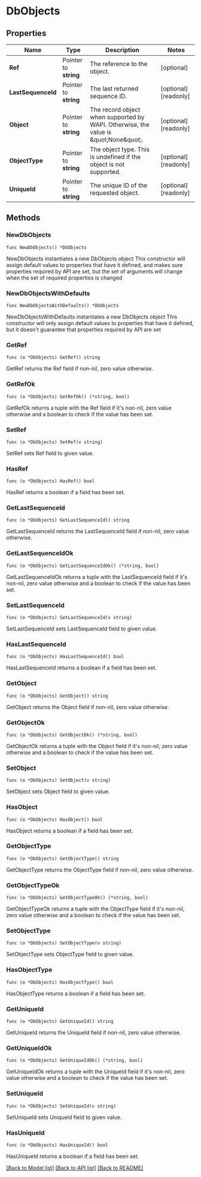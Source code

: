 # DbObjects

## Properties

Name | Type | Description | Notes
------------ | ------------- | ------------- | -------------
**Ref** | Pointer to **string** | The reference to the object. | [optional] 
**LastSequenceId** | Pointer to **string** | The last returned sequence ID. | [optional] [readonly] 
**Object** | Pointer to **string** | The record object when supported by WAPI. Otherwise, the value is \&quot;None\&quot;. | [optional] [readonly] 
**ObjectType** | Pointer to **string** | The object type. This is undefined if the object is not supported. | [optional] [readonly] 
**UniqueId** | Pointer to **string** | The unique ID of the requested object. | [optional] [readonly] 

## Methods

### NewDbObjects

`func NewDbObjects() *DbObjects`

NewDbObjects instantiates a new DbObjects object
This constructor will assign default values to properties that have it defined,
and makes sure properties required by API are set, but the set of arguments
will change when the set of required properties is changed

### NewDbObjectsWithDefaults

`func NewDbObjectsWithDefaults() *DbObjects`

NewDbObjectsWithDefaults instantiates a new DbObjects object
This constructor will only assign default values to properties that have it defined,
but it doesn't guarantee that properties required by API are set

### GetRef

`func (o *DbObjects) GetRef() string`

GetRef returns the Ref field if non-nil, zero value otherwise.

### GetRefOk

`func (o *DbObjects) GetRefOk() (*string, bool)`

GetRefOk returns a tuple with the Ref field if it's non-nil, zero value otherwise
and a boolean to check if the value has been set.

### SetRef

`func (o *DbObjects) SetRef(v string)`

SetRef sets Ref field to given value.

### HasRef

`func (o *DbObjects) HasRef() bool`

HasRef returns a boolean if a field has been set.

### GetLastSequenceId

`func (o *DbObjects) GetLastSequenceId() string`

GetLastSequenceId returns the LastSequenceId field if non-nil, zero value otherwise.

### GetLastSequenceIdOk

`func (o *DbObjects) GetLastSequenceIdOk() (*string, bool)`

GetLastSequenceIdOk returns a tuple with the LastSequenceId field if it's non-nil, zero value otherwise
and a boolean to check if the value has been set.

### SetLastSequenceId

`func (o *DbObjects) SetLastSequenceId(v string)`

SetLastSequenceId sets LastSequenceId field to given value.

### HasLastSequenceId

`func (o *DbObjects) HasLastSequenceId() bool`

HasLastSequenceId returns a boolean if a field has been set.

### GetObject

`func (o *DbObjects) GetObject() string`

GetObject returns the Object field if non-nil, zero value otherwise.

### GetObjectOk

`func (o *DbObjects) GetObjectOk() (*string, bool)`

GetObjectOk returns a tuple with the Object field if it's non-nil, zero value otherwise
and a boolean to check if the value has been set.

### SetObject

`func (o *DbObjects) SetObject(v string)`

SetObject sets Object field to given value.

### HasObject

`func (o *DbObjects) HasObject() bool`

HasObject returns a boolean if a field has been set.

### GetObjectType

`func (o *DbObjects) GetObjectType() string`

GetObjectType returns the ObjectType field if non-nil, zero value otherwise.

### GetObjectTypeOk

`func (o *DbObjects) GetObjectTypeOk() (*string, bool)`

GetObjectTypeOk returns a tuple with the ObjectType field if it's non-nil, zero value otherwise
and a boolean to check if the value has been set.

### SetObjectType

`func (o *DbObjects) SetObjectType(v string)`

SetObjectType sets ObjectType field to given value.

### HasObjectType

`func (o *DbObjects) HasObjectType() bool`

HasObjectType returns a boolean if a field has been set.

### GetUniqueId

`func (o *DbObjects) GetUniqueId() string`

GetUniqueId returns the UniqueId field if non-nil, zero value otherwise.

### GetUniqueIdOk

`func (o *DbObjects) GetUniqueIdOk() (*string, bool)`

GetUniqueIdOk returns a tuple with the UniqueId field if it's non-nil, zero value otherwise
and a boolean to check if the value has been set.

### SetUniqueId

`func (o *DbObjects) SetUniqueId(v string)`

SetUniqueId sets UniqueId field to given value.

### HasUniqueId

`func (o *DbObjects) HasUniqueId() bool`

HasUniqueId returns a boolean if a field has been set.


[[Back to Model list]](../README.md#documentation-for-models) [[Back to API list]](../README.md#documentation-for-api-endpoints) [[Back to README]](../README.md)


